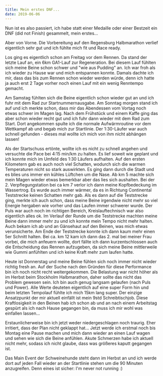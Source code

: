 ```yaml
---
title: Mein erstes DNF...
date: 2019-06-06
---
```

Nun ist es also passiert, ich habe statt einer Medaille oder einer Bestzeit ein DNF (did not Finish) gesammelt, mein erstes...

Aber von Vorne. Die Vorbereitung auf den Regensburg Halbmarathon verlief eigentlich sehr gut und ich fühlte mich fit und Race ready.

Los ging es eigentlich schon am Freitag vor dem Rennen. Da stand der letzte Lauf an, ein 6km GA1-Lauf zur Regeneration. Bei diesem Lauf fühlten sich meine Beine schon schwer und "wie aus Pudding" an. Ich war froh als ich wieder zu Hause war und mich entspannen konnte. Damals dachte ich mir, dass das bis zum Rennen schon wieder werden würde, denn ich hatte ja auch erst 2 Tage vorher noch einen Lauf mit ein wenig Renntempo gemacht.

Am Samstag fühlten sich die Beine eigentlich schon wieder gut an und ich fuhr mit dem Rad zur Startnummernausgabe. Am Sonntag morgen stand ich auf und ich merkte schon, dass mir das Abendessen vom Vortag noch etwas schwer im Magen lag. Nach dem Frühstück und einem Kaffe ging das aber schon wieder recht gut und ich fuhr dann wieder mit dem Rad zum Start. Dort angekommen spulte ich die normale Aufwärmroutine vor dem Wettkampf ab und begab mich zur Startlinie. Der 1:30-Läufer war auch schnell gefunden - dieses mal wollte ich mich von ihm nicht abhängen lassen!

Als der Startschuss ertönte, wollte ich es nicht zu schnell angehen und versuchte die Pace bei 4:15 min/km zu halten. Es lief soweit wie geplant und ich konnte mich im Umfeld des 1:30 Läufers aufhalten. Auf den ersten Kilometern gab es auch noch viel Schatten, wodurch sich die warmen Temperaturen nicht so stark auswirkten. Es ging dann durch die Stadt und es blies uns immer ein kühles Lüftchen um die Nase. Ab km 5 machte sich mein Magen wieder etwas bemerkbar aber das lies sich aushalten. Bei der 2. Verpflegungstation bei ca km 7 verlor ich dann meine Kopfbedeckung im Wassertrog. Es wurde auch immer wärmer, da es in Richtung Continental Teststrecke keinen Schatten mehr gab. Als es dann auf die Teststrecke ging, merkte ich auch schon, dass meine Beine irgendwie nicht mehr so viel Energie hergaben wie vorher und das Laufen immer schwerer wurde. Der Puls war auch noch im richtigen Bereich, Kreislauftechnisch war also eigentlich alles ok. Im Verlauf der Runde um die Teststrecke machten meine Beine dann immer mehr zu und ich konnte mein Tempo nicht mehr halten. Auch bekam ich ab und an Gänsehaut auf den Beinen, was mich etwas verunsicherte. Am Ende der Teststrecke konnte ich dann kaum mehr einen 5er Schnitt halten. Bei ca. km 12 kam ich dann das 2. mal bei meiner Frau vorbei, die mich anfeuern wollte, dort fällte ich dann kurzentschlossen auch die Entscheidung das Rennen aufzugeben, da sich meine Beine mittlerweile wie Gummi anfühlten und ich keine Kraft mehr zum laufen hatte.

Heute ist Donnerstag und meine Beine fühlen sich noch immer nicht wieder richtig fresh an. Auf der Suche nach den Gründen für diese Performance bin ich noch nicht recht weitergekommen. Die Belastung war nicht höher als im Herbst beim Stockholm Halbmarathon, daher sollte das nicht das Problem gewesen sein. Ich bin auch genug langsam gelaufen (nach Puls und Power). Alle Werte deuteten eigentlich auf eine super Form hin und beim letzten Tempolauf fühlte ich mich 15km lang super. Der einzige Ansatzpunkt der mir aktuell einfällt ist mein 9std Schreibtischjob. Diese Kraftlosigkeit in den Beinen hab ich schon ab und an nach einem Arbeitstag gespürt als ich nach Hause gegangen bin, da muss ich mir wohl was einfallen lassen...

Erstaunlicherweise bin ich jetzt weder niedergeschlagen noch traurig. Eher irritiert, dass der Plan nicht geklappt hat... Jetzt werde ich erstmal noch bis Montag eine Pause machen und mich dann wieder an einen Lauf wagen und sehen wie sich die Beine anfühlen. Akute Schmerzen habe ich aktuell nicht mehr, sodass ich nicht glaube, dass was größeres kaputt gegangen ist.

Das Main Event der Schweinehunde steht dann im Herbst an und ich werde dort auf jeden Fall wieder an der Startlinie stehen um die 90 Minuten anzugreifen. Denn eines ist sicher: I'm never not running :)<br /><br />

